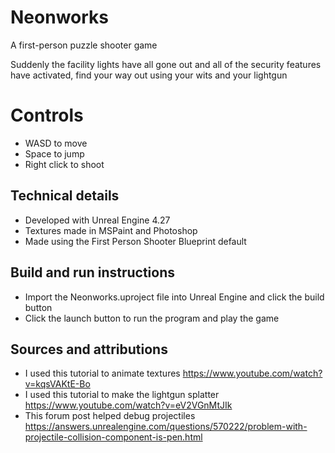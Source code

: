 # Neonworks

A first-person puzzle shooter game

Suddenly the facility lights have all gone out and all of the security features have activated, find your way out using your wits and your lightgun

# Controls

* WASD to move
* Space to jump
* Right click to shoot

## Technical details

* Developed with Unreal Engine 4.27
* Textures made in MSPaint and Photoshop
* Made using the First Person Shooter Blueprint default 

## Build and run instructions

* Import the Neonworks.uproject file into Unreal Engine and click the build button
* Click the launch button to run the program and play the game

## Sources and attributions

* I used this tutorial to animate textures
https://www.youtube.com/watch?v=kqsVAKtE-Bo
* I used this tutorial to make the lightgun splatter
https://www.youtube.com/watch?v=eV2VGnMtJIk
* This forum post helped debug projectiles
https://answers.unrealengine.com/questions/570222/problem-with-projectile-collision-component-is-pen.html

